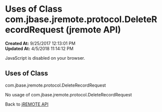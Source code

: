 # Uses of Class com.jbase.jremote.protocol.DeleteRecordRequest (jremote API)

**Created At:** 9/25/2017 12:13:01 PM  
**Updated At:** 4/5/2018 11:14:12 PM  

<script type="text/javascript"><!--
    try {
        if (location.href.indexOf('is-external=true') == -1) {
            parent.document.title="Uses of Class com.jbase.jremote.protocol.DeleteRecordRequest (jremote   API)";
        }
    }
    catch(err) {
    }
//--></script><noscript><div>JavaScript is disabled on your browser.</div></noscript><!-- ========= START OF TOP NAVBAR ======= -->
<!--   -->

<script type="text/javascript"><!--
  allClassesLink = document.getElementById("allclasses_navbar_top");
  if(window==top) {
    allClassesLink.style.display = "block";
  }
  else {
    allClassesLink.style.display = "none";
  }
  //--></script>
<!--   -->
<!-- ========= END OF TOP NAVBAR ========= -->
## Uses of Class
com.jbase.jremote.protocol.DeleteRecordRequest

No usage of com.jbase.jremote.protocol.DeleteRecordRequest
<!-- ======= START OF BOTTOM NAVBAR ====== -->
<!--   -->


Back to [jREMOTE API](com_jbase_jremote_package-summary)
